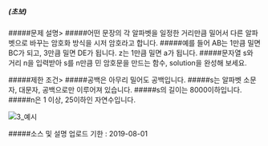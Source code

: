 
##### (초보)

#####문제 설명>
#####어떤 문장의 각 알파벳을 일정한 거리만큼 밀어서 다른 알파벳으로 바꾸는 암호화 방식을 시저 암호라고 합니다. 
#####예를 들어 AB는 1만큼 밀면 BC가 되고, 3만큼 밀면 DE가 됩니다. z는 1만큼 밀면 a가 됩니다. 
#####문자열 s와 거리 n을 입력받아 s를 n만큼 민 암호문을 만드는 함수, solution을 완성해 보세요.

#####제한 조건>
#####공백은 아무리 밀어도 공백입니다.
#####s는 알파벳 소문자, 대문자, 공백으로만 이루어져 있습니다.
#####s의 길이는 8000이하입니다.
#####n은 1 이상, 25이하인 자연수입니다.

![3_예시](https://user-images.githubusercontent.com/9017894/62136162-81d32500-b31e-11e9-90b9-b05405c3752c.jpg)

#####소스 및 설명 업로드 기한 : 2019-08-01

